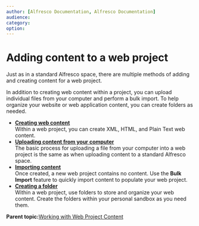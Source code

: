 ```yaml
---
author: [Alfresco Documentation, Alfresco Documentation]
audience: 
category: 
option: 
---
```


# Adding content to a web project

Just as in a standard Alfresco space, there are multiple methods of adding and creating content for a web project.

In addition to creating web content within a project, you can upload individual files from your computer and perform a bulk import. To help organize your website or web application content, you can create folders as needed.

-   **[Creating web content](../tasks/tuh-wcm-content-create.md)**  
Within a web project, you can create XML, HTML, and Plain Text web content.
-   **[Uploading content from your computer](../tasks/tuh-wcm-content-upload.md)**  
The basic process for uploading a file from your computer into a web project is the same as when uploading content to a standard Alfresco space.
-   **[Importing content](../tasks/tuh-wcm-content-import.md)**  
Once created, a new web project contains no content. Use the **Bulk Import** feature to quickly import content to populate your web project.
-   **[Creating a folder](../tasks/tuh-wcm-content-createfolder.md)**  
Within a web project, use folders to store and organize your web content. Create the folders within your personal sandbox as you need them.

**Parent topic:**[Working with Web Project Content](../concepts/cuh-wcm-webcontent.md)

